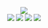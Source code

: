 <p align="center">
	<img src="http://wuh.blocksrey.com:5679/render" onerror="this.onerror=null; this.src='https://blocksrey.com/icons/down.webp'">
	<br>
	<a href="http://wuh.blocksrey.com:5679/left"><img src="https://blocksrey.com/icons/left.webp"></a>
	<a href="http://wuh.blocksrey.com:5679/down"><img src="https://blocksrey.com/icons/down.webp"></a>
	<a href="http://wuh.blocksrey.com:5679/up"><img src="https://blocksrey.com/icons/up.webp"></a>
	<a href="http://wuh.blocksrey.com:5679/right"><img src="https://blocksrey.com/icons/right.webp"></a>
</p>
